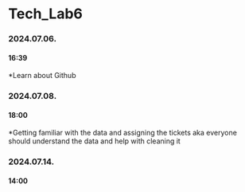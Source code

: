 # Tech_Lab6
### 2024.07.06.
#### 16:39
*Learn about Github
### 2024.07.08.
#### 18:00
*Getting familiar with the data and assigning the tickets aka everyone should understand the data and help with cleaning it
### 2024.07.14.
#### 14:00

